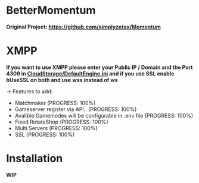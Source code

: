 # BetterMomentum

**Original Project: https://github.com/simplyzetax/Momentum**

#

# XMPP

**If you want to use XMPP please enter your Public IP / Domain and the Port 4309 in [CloudStorage/DefaultEngine.ini](https://github.com/Project-BlackFN/BetterMomentum/blob/main/CloudStorage/DefaultEngine.ini) and if you use SSL enable bUseSSL on both and use *wss* instead of *ws***

-> Features to add:

  - Matchmaker (PROGRESS: 100%)
  - Gameserver register via API.. (PROGRESS: 100%)
  - Avalible Gamemodes will be configurable in .env file (PROGRESS: 100%)
  - Fixed RotateShop (PROGRESS: 100%)
  - Multi Servers (PROGRESS: 100%)
  - SSL (PROGRESS: 100%)


# Installation

**WIP**
